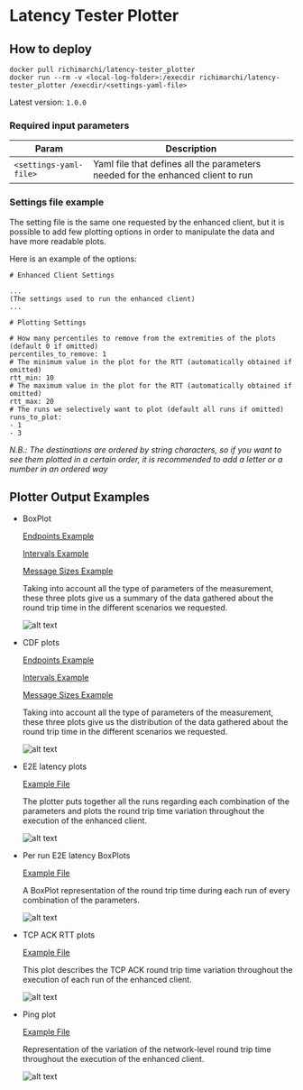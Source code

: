 # Latency Tester Plotter

## How to deploy

```
docker pull richimarchi/latency-tester_plotter
docker run --rm -v <local-log-folder>:/execdir richimarchi/latency-tester_plotter /execdir/<settings-yaml-file>
```

Latest version: `1.0.0`

### Required input parameters

|Param|Description|
|---|---|
|`<settings-yaml-file>`|Yaml file that defines all the parameters needed for the enhanced client to run|

### Settings file example

The setting file is the same one requested by the enhanced client, but it is possible to add few plotting options
in order to manipulate the data and have more readable plots.

Here is an example of the options:

```
# Enhanced Client Settings

...
(The settings used to run the enhanced client)
...

# Plotting Settings

# How many percentiles to remove from the extremities of the plots (default 0 if omitted)
percentiles_to_remove: 1
# The minimum value in the plot for the RTT (automatically obtained if omitted)
rtt_min: 10
# The maximum value in the plot for the RTT (automatically obtained if omitted)
rtt_max: 20
# The runs we selectively want to plot (default all runs if omitted)
runs_to_plot:
- 1
- 3
```

*N.B.: The destinations are ordered by string characters, so if you want to see them plotted in a certain order, it is
recommended to add a letter or a number in an ordered way*

## Plotter Output Examples

- BoxPlot

  [Endpoints Example](../../examples/endpointsBoxPlot.pdf)
  
  [Intervals Example](../../examples/intervalsBoxPlot.pdf)
  
  [Message Sizes Example](../../examples/sizesBoxPlot.pdf)

  Taking into account all the type of parameters of the measurement, these three plots give us a summary of the data
  gathered about the round trip time in the different scenarios we requested.

  ![alt text](../../images/boxplot.png "Boxplot")

- CDF plots

  [Endpoints Example](../../examples/endpointsCDF.pdf)

  [Intervals Example](../../examples/intervalsCDF.pdf)

  [Message Sizes Example](../../examples/sizesCDF.pdf)

  Taking into account all the type of parameters of the measurement, these three plots give us the distribution of the
  data gathered about the round trip time in the different scenarios we requested.

  ![alt text](../../images/cdf.png "CDF")

- E2E latency plots

  [Example File](../../examples/e2eLatency.pdf)

  The plotter puts together all the runs regarding each combination of the parameters and plots the round trip time
  variation throughout the execution of the enhanced client.

  ![alt text](../../images/e2e.png "E2E latency")

- Per run E2E latency BoxPlots

  [Example File](../../examples/e2eLatencyHourlyBoxplot.pdf)

  A BoxPlot representation of the round trip time during each run of every combination of the parameters.

  ![alt text](../../images/e2e-box.png)

- TCP ACK RTT plots

  [Example File](../../examples/1-tcpPlot.pdf)
  
  This plot describes the TCP ACK round trip time variation throughout the execution of each run of  the enhanced client.

  ![alt text](../../images/tcp.png "TCP latency")

- Ping plot

  [Example File](../../examples/pingPlot.pdf)

  Representation of the variation of the network-level round trip time throughout the execution of the enhanced client.

  ![alt text](../../images/pingplot.png "OS latency")
